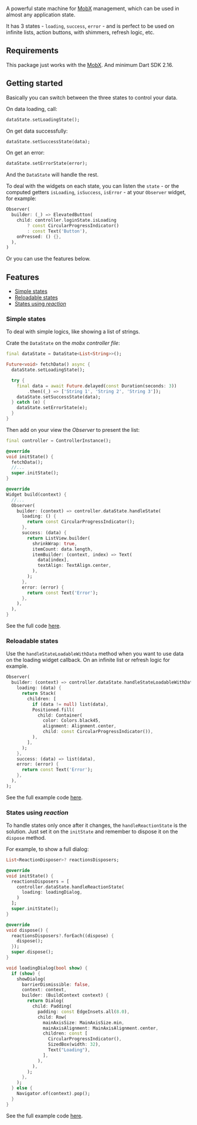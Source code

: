 A powerful state machine for [MobX](https://pub.dev/packages/mobx) management, which can be used in almost any application state.

It has 3 states - `loading`, `success`, `error` - and is perfect to be used on infinite lists, action buttons, with shimmers, refresh logic, etc.

## Requirements

This package just works with the [MobX](https://pub.dev/packages/mobx).
And minimum Dart SDK 2.16.

## Getting started

Basically you can switch between the three states to control your data. 

On data loading, call:
```dart
dataState.setLoadingState();
```

On get data successfully:
```dart
dataState.setSuccessState(data);
```

On get an error:
```dart
dataState.setErrorState(error);
```

And the `DataState` will handle the rest.

To deal with the widgets on each state, you can listen the `state` - or the computed getters `isLoading`, `isSuccess`, `isError` - at your `Observer` widget, for example:

```dart
Observer(
  builder: (_) => ElevatedButton(
    child: controller.loginState.isLoading
        ? const CircularProgressIndicator()
        : const Text('Button'),
    onPressed: () {},
  ),
)
```

Or you can use the features below.

## Features

- [Simple states](#simple-states)
- [Reloadable states](#reloadable-states)
- [States using _reaction_](#states-using-reaction)

### Simple states

To deal with simple logics, like showing a list of strings.

Crate the `DataState` on the _mobx controller file_:

```dart
final dataState = DataState<List<String>>();

Future<void> fetchData() async {
  dataState.setLoadingState();

  try {
    final data = await Future.delayed(const Duration(seconds: 3))
        .then((_) => ['String 1', 'String 2', 'String 3']);
    dataState.setSuccessState(data);
  } catch (e) {
    dataState.setErrorState(e);
  }
}
```

Then add on your view the _Observer_ to present the list:

```dart
final controller = ControllerInstance();

@override
void initState() {
  fetchData();
  //...
  super.initState();
}

@override
Widget build(context) {
  //...
  Observer(
    builder: (context) => controller.dataState.handleState(
      loading: () {
        return const CircularProgressIndicator();
      },
      success: (data) {
        return ListView.builder(
          shrinkWrap: true,
          itemCount: data.length,
          itemBuilder: (context, index) => Text(
            data[index],
            textAlign: TextAlign.center,
          ),
        );
      },
      error: (error) {
        return const Text('Error');
      },
    ),
  ),
}
```

See the full code [here](https://github.com/danielmagri/data_state/tree/master/example/lib/simple_states).

### Reloadable states

Use the `handleStateLoadableWithData` method when you want to use data on the loading widget callback.
On an infinite list or refresh logic for example.

```dart
Observer(
  builder: (context) => controller.dataState.handleStateLoadableWithData(
    loading: (data) {
      return Stack(
        children: [
          if (data != null) list(data),
          Positioned.fill(
            child: Container(
              color: Colors.black45,
              alignment: Alignment.center,
              child: const CircularProgressIndicator()),
          ),
        ],
      );
    },
    success: (data) => list(data),
    error: (error) {
      return const Text('Error');
    },
  ),
);
```

See the full example code [here](https://github.com/danielmagri/data_state/tree/master/example/lib/reloadable_states).

### States using _reaction_

To handle states only once after it changes, the `handleReactionState` is the solution. Just set it on the `initState` and remember to dispose it on the `dispose` method.

For example, to show a full dialog:

```dart
List<ReactionDisposer>? reactionsDisposers;

@override
void initState() {
  reactionsDisposers = [
    controller.dataState.handleReactionState(
      loading: loadingDialog,
    )
  ];
  super.initState();
}

@override
void dispose() {
  reactionsDisposers?.forEach((dispose) {
    dispose();
  });
  super.dispose();
}

void loadingDialog(bool show) {
  if (show) {
    showDialog(
      barrierDismissible: false,
      context: context,
      builder: (BuildContext context) {
        return Dialog(
          child: Padding(
            padding: const EdgeInsets.all(8.0),
            child: Row(
              mainAxisSize: MainAxisSize.min,
              mainAxisAlignment: MainAxisAlignment.center,
              children: const [
                CircularProgressIndicator(),
                SizedBox(width: 32),
                Text("Loading"),
              ],
            ),
          ),
        );
      },
    );
  } else {
    Navigator.of(context).pop();
  }
}
```

See the full example code [here](https://github.com/danielmagri/data_state/tree/master/example/lib/reaction_states).

